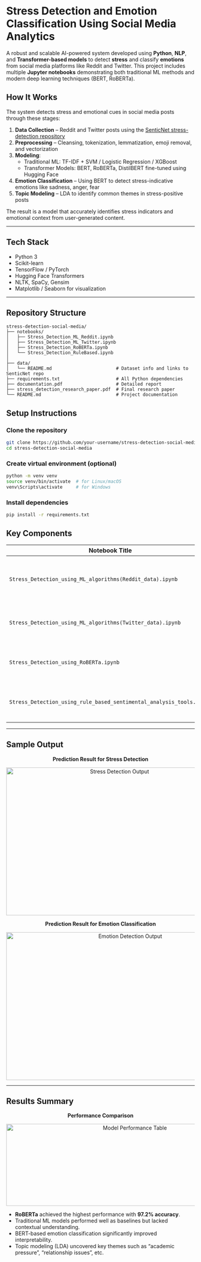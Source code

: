 # Stress Detection and Emotion Classification Using Social Media Analytics

A robust and scalable AI-powered system developed using **Python**, **NLP**, and **Transformer-based models** to detect **stress** and classify **emotions** from social media platforms like Reddit and Twitter. This project includes multiple **Jupyter notebooks** demonstrating both traditional ML methods and modern deep learning techniques (BERT, RoBERTa).

## How It Works

The system detects stress and emotional cues in social media posts through these stages:

1. **Data Collection** – Reddit and Twitter posts using the [SenticNet stress-detection repository](https://github.com/SenticNet/stress-detection)
2. **Preprocessing** – Cleansing, tokenization, lemmatization, emoji removal, and vectorization
3. **Modeling**:
   - Traditional ML: TF-IDF + SVM / Logistic Regression / XGBoost
   - Transformer Models: BERT, RoBERTa, DistilBERT fine-tuned using Hugging Face
4. **Emotion Classification** – Using BERT to detect stress-indicative emotions like sadness, anger, fear
5. **Topic Modeling** – LDA to identify common themes in stress-positive posts

The result is a model that accurately identifies stress indicators and emotional context from user-generated content.

---

## Tech Stack

  - Python 3
  - Scikit-learn
  - TensorFlow / PyTorch
  - Hugging Face Transformers
  - NLTK, SpaCy, Gensim
  - Matplotlib / Seaborn for visualization

---

## Repository Structure

```plaintext
stress-detection-social-media/
├── notebooks/
│   ├── Stress_Detection_ML_Reddit.ipynb
│   ├── Stress_Detection_ML_Twitter.ipynb
│   ├── Stress_Detection_RoBERTa.ipynb
│   └── Stress_Detection_RuleBased.ipynb
│
├── data/
│   └── README.md                        # Dataset info and links to SenticNet repo
├── requirements.txt                     # All Python dependencies
├── documentation.pdf                    # Detailed report
├── stress_detection_research_paper.pdf  # Final research paper
└── README.md                            # Project documentation
```

## Setup Instructions

### Clone the repository
```bash
git clone https://github.com/your-username/stress-detection-social-media.git
cd stress-detection-social-media
```
### Create virtual environment (optional)
```bash
python -m venv venv
source venv/bin/activate  # for Linux/macOS
venv\Scripts\activate     # for Windows
```
### Install dependencies
```bash
pip install -r requirements.txt
```

## Key Components

| Notebook Title | Description |
|----------------|-------------|
| `Stress_Detection_using_ML_algorithms(Reddit_data).ipynb` | Traditional ML-based stress detection using Reddit data. |
| `Stress_Detection_using_ML_algorithms(Twitter_data).ipynb` | Traditional ML models applied on Twitter dataset. |
| `Stress_Detection_using_RoBERTa.ipynb` | Fine-tuning RoBERTa for contextual stress classification. |
| `Stress_Detection_using_rule_based_sentimental_analysis_tools.ipynb` | Rule-based emotion tagging and stress labeling. |

---

## Sample Output

<p align="center"><b>Prediction Result for Stress Detection</b></p>

<p align="center">
  <img width="590" height="395" alt="Stress Detection Output" src="https://github.com/user-attachments/assets/cd2c3a32-5039-4e0f-8d56-10ac6bc7f0f9" />
</p>

<p align="center"><b>Prediction Result for Emotion Classification</b></p>

<p align="center">
  <img width="647" height="395" alt="Emotion Detection Output" src="https://github.com/user-attachments/assets/8e26a909-2be1-4c4f-965a-f22822193e8f" />
</p>

---

## Results Summary

<p align="center"><b>Performance Comparison</b></p>

<p align="center">
  <img width="672" height="219" alt="Model Performance Table" src="https://github.com/user-attachments/assets/6bb64528-5e58-4ad2-98c3-fcb7d1b27396" />
</p>

- **RoBERTa** achieved the highest performance with **97.2% accuracy**.
- Traditional ML models performed well as baselines but lacked contextual understanding.
- BERT-based emotion classification significantly improved interpretability.
- Topic modeling (LDA) uncovered key themes such as “academic pressure”, “relationship issues”, etc.


